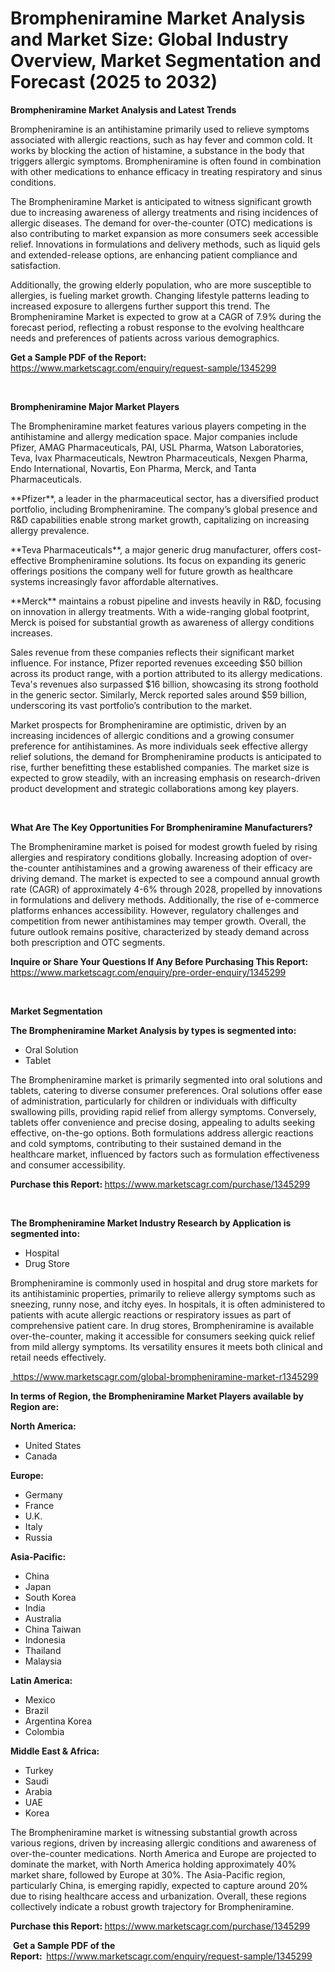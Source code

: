 <p><h1>Brompheniramine Market Analysis and Market Size: Global Industry Overview, Market Segmentation and Forecast (2025 to 2032)</h1></p><p><strong>Brompheniramine Market Analysis and Latest Trends</strong></p>
<p><p>Brompheniramine is an antihistamine primarily used to relieve symptoms associated with allergic reactions, such as hay fever and common cold. It works by blocking the action of histamine, a substance in the body that triggers allergic symptoms. Brompheniramine is often found in combination with other medications to enhance efficacy in treating respiratory and sinus conditions.</p><p>The Brompheniramine Market is anticipated to witness significant growth due to increasing awareness of allergy treatments and rising incidences of allergic diseases. The demand for over-the-counter (OTC) medications is also contributing to market expansion as more consumers seek accessible relief. Innovations in formulations and delivery methods, such as liquid gels and extended-release options, are enhancing patient compliance and satisfaction.</p><p>Additionally, the growing elderly population, who are more susceptible to allergies, is fueling market growth. Changing lifestyle patterns leading to increased exposure to allergens further support this trend. The Brompheniramine Market is expected to grow at a CAGR of 7.9% during the forecast period, reflecting a robust response to the evolving healthcare needs and preferences of patients across various demographics.</p></p>
<p><strong>Get a Sample PDF of the Report:&nbsp;</strong> <a href="https://www.marketscagr.com/enquiry/request-sample/1345299?utm_campaign=2653&utm_medium=2&utm_source=Github&utm_content=ia&utm_term=19042025&utm_id=brompheniramine">https://www.marketscagr.com/enquiry/request-sample/1345299</a></p>
<p>&nbsp;</p>
<p><strong>Brompheniramine Major Market Players</strong></p>
<p><p>The Brompheniramine market features various players competing in the antihistamine and allergy medication space. Major companies include Pfizer, AMAG Pharmaceuticals, PAI, USL Pharma, Watson Laboratories, Teva, Ivax Pharmaceuticals, Newtron Pharmaceuticals, Nexgen Pharma, Endo International, Novartis, Eon Pharma, Merck, and Tanta Pharmaceuticals.</p><p>**Pfizer**, a leader in the pharmaceutical sector, has a diversified product portfolio, including Brompheniramine. The company’s global presence and R&D capabilities enable strong market growth, capitalizing on increasing allergy prevalence. </p><p>**Teva Pharmaceuticals**, a major generic drug manufacturer, offers cost-effective Brompheniramine solutions. Its focus on expanding its generic offerings positions the company well for future growth as healthcare systems increasingly favor affordable alternatives.</p><p>**Merck** maintains a robust pipeline and invests heavily in R&D, focusing on innovation in allergy treatments. With a wide-ranging global footprint, Merck is poised for substantial growth as awareness of allergy conditions increases.</p><p>Sales revenue from these companies reflects their significant market influence. For instance, Pfizer reported revenues exceeding $50 billion across its product range, with a portion attributed to its allergy medications. Teva's revenues also surpassed $16 billion, showcasing its strong foothold in the generic sector. Similarly, Merck reported sales around $59 billion, underscoring its vast portfolio’s contribution to the market.</p><p>Market prospects for Brompheniramine are optimistic, driven by an increasing incidences of allergic conditions and a growing consumer preference for antihistamines. As more individuals seek effective allergy relief solutions, the demand for Brompheniramine products is anticipated to rise, further benefitting these established companies. The market size is expected to grow steadily, with an increasing emphasis on research-driven product development and strategic collaborations among key players.</p></p>
<p>&nbsp;</p>
<p><strong>What Are The Key Opportunities For Brompheniramine Manufacturers?</strong></p>
<p><p>The Brompheniramine market is poised for modest growth fueled by rising allergies and respiratory conditions globally. Increasing adoption of over-the-counter antihistamines and a growing awareness of their efficacy are driving demand. The market is expected to see a compound annual growth rate (CAGR) of approximately 4-6% through 2028, propelled by innovations in formulations and delivery methods. Additionally, the rise of e-commerce platforms enhances accessibility. However, regulatory challenges and competition from newer antihistamines may temper growth. Overall, the future outlook remains positive, characterized by steady demand across both prescription and OTC segments.</p></p>
<p><strong>Inquire or Share Your Questions If Any Before Purchasing This Report:</strong> <a href="https://www.marketscagr.com/enquiry/pre-order-enquiry/1345299?utm_campaign=2653&utm_medium=2&utm_source=Github&utm_content=ia&utm_term=19042025&utm_id=brompheniramine">https://www.marketscagr.com/enquiry/pre-order-enquiry/1345299</a></p>
<p>&nbsp;</p>
<p><strong>Market Segmentation</strong></p>
<p><strong>The Brompheniramine Market Analysis by types is segmented into:</strong></p>
<p><ul><li>Oral Solution</li><li>Tablet</li></ul></p>
<p><p>The Brompheniramine market is primarily segmented into oral solutions and tablets, catering to diverse consumer preferences. Oral solutions offer ease of administration, particularly for children or individuals with difficulty swallowing pills, providing rapid relief from allergy symptoms. Conversely, tablets offer convenience and precise dosing, appealing to adults seeking effective, on-the-go options. Both formulations address allergic reactions and cold symptoms, contributing to their sustained demand in the healthcare market, influenced by factors such as formulation effectiveness and consumer accessibility.</p></p>
<p><strong>Purchase this Report:&nbsp;</strong><a href="https://www.marketscagr.com/purchase/1345299?utm_campaign=2653&utm_medium=2&utm_source=Github&utm_content=ia&utm_term=19042025&utm_id=brompheniramine">https://www.marketscagr.com/purchase/1345299</a></p>
<p>&nbsp;</p>
<p><strong>The Brompheniramine Market Industry Research by Application is segmented into:</strong></p>
<p><ul><li>Hospital</li><li>Drug Store</li></ul></p>
<p><p>Brompheniramine is commonly used in hospital and drug store markets for its antihistaminic properties, primarily to relieve allergy symptoms such as sneezing, runny nose, and itchy eyes. In hospitals, it is often administered to patients with acute allergic reactions or respiratory issues as part of comprehensive patient care. In drug stores, Brompheniramine is available over-the-counter, making it accessible for consumers seeking quick relief from mild allergy symptoms. Its versatility ensures it meets both clinical and retail needs effectively.</p></p>
<p><a href="https://www.marketscagr.com/global-brompheniramine-market-r1345299?utm_campaign=2653&utm_medium=2&utm_source=Github&utm_content=ia&utm_term=19042025&utm_id=brompheniramine">&nbsp;https://www.marketscagr.com/global-brompheniramine-market-r1345299</a></p>
<p><strong>In terms of Region, the Brompheniramine Market Players available by Region are:</strong></p>
<p>
    <p> <strong> North America: </strong>
        <ul>
            <li>United States</li>
            <li>Canada</li>
        </ul>
        </p> 
    <p> <strong> Europe: </strong>
        <ul>
            <li>Germany</li>
            <li>France</li>
            <li>U.K.</li>
            <li>Italy</li>
            <li>Russia</li>
        </ul>
        </p> 
    <p> <strong> Asia-Pacific: </strong>
        <ul>
            <li>China</li>
            <li>Japan</li>
            <li>South Korea</li>
            <li>India</li>
            <li>Australia</li>
            <li>China Taiwan</li>
            <li>Indonesia</li>
            <li>Thailand</li>
            <li>Malaysia</li>
        </ul>
        </p> 
    <p> <strong> Latin America: </strong>
        <ul>
            <li>Mexico</li>
            <li>Brazil</li>
            <li>Argentina Korea</li>
            <li>Colombia</li>
        </ul>
        </p> 
    <p> <strong> Middle East & Africa: </strong>
        <ul>
            <li>Turkey</li>
            <li>Saudi</li>
            <li>Arabia</li>
            <li>UAE</li>
            <li>Korea</li>
        </ul>
    </p>
    </p>
<p><p>The Brompheniramine market is witnessing substantial growth across various regions, driven by increasing allergic conditions and awareness of over-the-counter medications. North America and Europe are projected to dominate the market, with North America holding approximately 40% market share, followed by Europe at 30%. The Asia-Pacific region, particularly China, is emerging rapidly, expected to capture around 20% due to rising healthcare access and urbanization. Overall, these regions collectively indicate a robust growth trajectory for Brompheniramine.</p></p>
<p><strong>Purchase this Report: </strong><a href="https://www.marketscagr.com/purchase/1345299?utm_campaign=2653&utm_medium=2&utm_source=Github&utm_content=ia&utm_term=19042025&utm_id=brompheniramine">https://www.marketscagr.com/purchase/1345299</a></p>
<p>&nbsp;<strong>Get a Sample PDF of the Report:&nbsp;&nbsp;</strong><a href="https://www.marketscagr.com/enquiry/request-sample/1345299?utm_campaign=2653&utm_medium=2&utm_source=Github&utm_content=ia&utm_term=19042025&utm_id=brompheniramine">https://www.marketscagr.com/enquiry/request-sample/1345299</a></p>
<p><strong></strong></p>
<p><p></p><p></p><p></p></p>